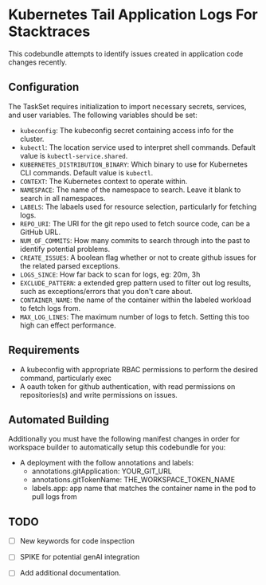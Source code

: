 # Kubernetes Tail Application Logs For Stacktraces

This codebundle attempts to identify issues created in application code changes recently. 

## Configuration
The TaskSet requires initialization to import necessary secrets, services, and user variables. The following variables should be set:

- `kubeconfig`: The kubeconfig secret containing access info for the cluster.
- `kubectl`: The location service used to interpret shell commands. Default value is `kubectl-service.shared`.
- `KUBERNETES_DISTRIBUTION_BINARY`: Which binary to use for Kubernetes CLI commands. Default value is `kubectl`.
- `CONTEXT`: The Kubernetes context to operate within.
- `NAMESPACE`: The name of the namespace to search. Leave it blank to search in all namespaces.
- `LABELS`: The labaels used for resource selection, particularly for fetching logs.
- `REPO_URI`: The URI for the git repo used to fetch source code, can be a GitHub URL.
- `NUM_OF_COMMITS`: How many commits to search through into the past to identify potential problems.
- `CREATE_ISSUES`: A boolean flag whether or not to create github issues for the related parsed exceptions.
- `LOGS_SINCE`: How far back to scan for logs, eg: 20m, 3h
- `EXCLUDE_PATTERN`: a extended grep pattern used to filter out log results, such as exceptions/errors that you don't care about.
- `CONTAINER_NAME`: the name of the container within the labeled workload to fetch logs from.
- `MAX_LOG_LINES`: The maximum number of logs to fetch. Setting this too high can effect performance.

## Requirements
- A kubeconfig with appropriate RBAC permissions to perform the desired command, particularly exec
- A oauth token for github authentication, with read permissions on repositories(s) and write permissions on issues.

## Automated Building
Additionally you must have the following manifest changes in order for workspace builder to automatically setup this codebundle for you:

- A deployment with the follow annotations and labels:
    -   annotations.gitApplication: YOUR_GIT_URL
    -   annotations.gitTokenName: THE_WORKSPACE_TOKEN_NAME
    -   labels.app: app name that matches the container name in the pod to pull logs from

## TODO
- [ ] New keywords for code inspection
- [ ] SPIKE for potential genAI integration
- [ ] Add additional documentation.


